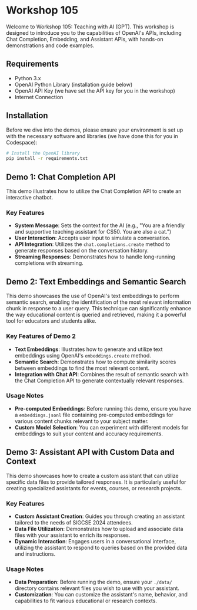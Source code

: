 # Workshop 105

Welcome to Workshop 105: Teaching with AI (GPT). This workshop is designed to introduce you to the capabilities of OpenAI's APIs, including Chat Completion, Embedding, and Assistant APIs, with hands-on demonstrations and code examples.

## Requirements

- Python 3.x
- OpenAI Python Library (installation guide below)
- OpenAI API Key (we have set the API key for you in the workshop)
- Internet Connection

## Installation

Before we dive into the demos, please ensure your environment is set up with the necessary software and libraries (we have done this for you in Codespace):

```bash
# Install the OpenAI library
pip install -r requirements.txt
```

## Demo 1: Chat Completion API

This demo illustrates how to utilize the Chat Completion API to create an interactive chatbot.

### Key Features

- **System Message**: Sets the context for the AI (e.g., "You are a friendly and supportive teaching assistant for CS50. You are also a cat.")
- **User Interaction**: Accepts user input to simulate a conversation.
- **API Integration**: Utilizes the `chat.completions.create` method to generate responses based on the conversation history.
- **Streaming Responses**: Demonstrates how to handle long-running completions with streaming.

## Demo 2: Text Embeddings and Semantic Search

This demo showcases the use of OpenAI's text embeddings to perform semantic search, enabling the identification of the most relevant information chunk in response to a user query. This technique can significantly enhance the way educational content is queried and retrieved, making it a powerful tool for educators and students alike.

### Key Features of Demo 2

- **Text Embeddings**: Illustrates how to generate and utilize text embeddings using OpenAI's `embeddings.create` method.
- **Semantic Search**: Demonstrates how to compute similarity scores between embeddings to find the most relevant content.
- **Integration with Chat API**: Combines the result of semantic search with the Chat Completion API to generate contextually relevant responses.

### Usage Notes

- **Pre-computed Embeddings**: Before running this demo, ensure you have a `embeddings.jsonl` file containing pre-computed embeddings for various content chunks relevant to your subject matter.
- **Custom Model Selection**: You can experiment with different models for embeddings to suit your content and accuracy requirements.

## Demo 3: Assistant API with Custom Data and Context

This demo showcases how to create a custom assistant that can utilize specific data files to provide tailored responses. It is particularly useful for creating specialized assistants for events, courses, or research projects.

### Key Features

- **Custom Assistant Creation**: Guides you through creating an assistant tailored to the needs of SIGCSE 2024 attendees.
- **Data File Utilization**: Demonstrates how to upload and associate data files with your assistant to enrich its responses.
- **Dynamic Interaction**: Engages users in a conversational interface, utilizing the assistant to respond to queries based on the provided data and instructions.

### Usage Notes

- **Data Preparation**: Before running the demo, ensure your `./data/` directory contains relevant files you wish to use with your assistant.
- **Customization**: You can customize the assistant's name, behavior, and capabilities to fit various educational or research contexts.